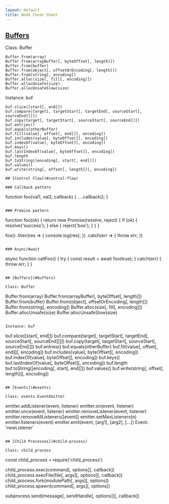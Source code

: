 ```yaml
---
layout: default
title: Node Cheat Sheet
---
```


## [Buffers](#buffers)

Class: Buffer

```
Buffer.from(array)
Buffer.from(arrayBuffer[, byteOffset[, length]])
Buffer.from(buffer)
Buffer.from(object[, offsetOrEncoding[, length]])
Buffer.from(string[, encoding])
Buffer.alloc(size[, fill[, encoding]])
Buffer.allocUnsafe(size)
Buffer.allocUnsafeSlow(size)
```

Instance: buf

```
buf.slice([start[, end]])
buf.compare(target[, targetStart[, targetEnd[, sourceStart[, sourceEnd]]]])
buf.copy(target[, targetStart[, sourceStart[, sourceEnd]]])
buf.entries()
buf.equals(otherBuffer)
buf.fill(value[, offset[, end]][, encoding])
buf.includes(value[, byteOffset][, encoding])
buf.indexOf(value[, byteOffset][, encoding])
buf.keys()
buf.lastIndexOf(value[, byteOffset][, encoding])
buf.length
buf.toString([encoding[, start[, end]]])
buf.values()
buf.write(string[, offset[, length]][, encoding])

## [Control Flow](#control-flow)

### Callback pattern

```
function foo(val1, val2, callback) {
  ...
  callback();
}
```

### Promise pattern

```
function foo(ok) {
  return new Promise(resolve, reject) {
    if (ok) {
      resolve('success');
    } else {
      reject('boo');
    }
  }
}

foo()
  .then(res => {
    console.log(res);
  })
  .catch(err => {
    throw err;
  })
```

### Async/Await

```
async function callFoo() {
  try {
    const result = await foo(true);
  } catch(err) {
    throw err;
  }
}

```

## [Buffers](#buffers)

Class: Buffer

```
Buffer.from(array)
Buffer.from(arrayBuffer[, byteOffset[, length]])
Buffer.from(buffer)
Buffer.from(object[, offsetOrEncoding[, length]])
Buffer.from(string[, encoding])
Buffer.alloc(size[, fill[, encoding]])
Buffer.allocUnsafe(size)
Buffer.allocUnsafeSlow(size)
```

Instance: buf

```
buf.slice([start[, end]])
buf.compare(target[, targetStart[, targetEnd[, sourceStart[, sourceEnd]]]])
buf.copy(target[, targetStart[, sourceStart[, sourceEnd]]])
buf.entries()
buf.equals(otherBuffer)
buf.fill(value[, offset[, end]][, encoding])
buf.includes(value[, byteOffset][, encoding])
buf.indexOf(value[, byteOffset][, encoding])
buf.keys()
buf.lastIndexOf(value[, byteOffset][, encoding])
buf.length
buf.toString([encoding[, start[, end]]])
buf.values()
buf.write(string[, offset[, length]][, encoding])
```

## [Events](#events)

Class: events.EventEmitter

```
emitter.addListener(event, listener)
emitter.on(event, listener)
emitter.once(event, listener)
emitter.removeListener(event, listener)
emitter.removeAllListeners([event])
emitter.setMaxListeners(n)
emitter.listeners(event)
emitter.emit(event, [arg1], [arg2], [...])
Event: 'newListener'
```

## [Child Processes](#child-process)

Class: child_process

```
const child_process = require('child_process')

child_process.exec(command[, options][, callback])
child_process.execFile(file[, args][, options][, callback])
child_process.fork(modulePath[, args][, options])
child_process.spawn(command[, args][, options])

subprocess.send(message[, sendHandle[, options]][, callback])

```
